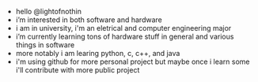 - hello @lightofnothin
- i’m interested in both software and hardware
- i am in university, i'm an eletrical and computer engineering major
- i’m currently learning tons of hardware stuff in general and various things in software
- more notably i am learing python, c, c++, and java
- i'm using github for more personal project but maybe once i learn some i'll contribute with more public project

<!---
lightofnothin/lightofnothin is a ✨ special ✨ repository because its `README.md` (this file) appears on your GitHub profile.
You can click the Preview link to take a look at your changes.
--->

